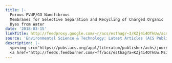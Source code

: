 ```yaml
---
title: |-
  Porous PVdF/GO Nanofibrous
  Membranes for Selective Separation and Recycling of Charged Organic
  Dyes from Water
date: '2018-03-15'
linkTitle: http://feedproxy.google.com/~r/acs/esthag/~3/KZj4i4OTkUw/acs.est.7b06081
source: 'Environmental Science & Technology: Latest Articles (ACS Publications)'
description: |-
  <p><img src="https://pubs.acs.org/appl/literatum/publisher/achs/journals/content/esthag/0/esthag.ahead-of-print/acs.est.7b06081/20180315/images/medium/es-2017-06081c_0008.gif" alt="TOC Graphic"/></p><div><cite>Environmental Science & Technology</cite></div><div>DOI: 10.1021/acs.est.7b06081</div><div class="feedflare">
  <a href="http://feeds.feedburner.com/~ff/acs/esthag?a=KZj4i4OTkUw:MsJoKqiJNpY:yIl2AUoC8zA"><img src="http://feeds.feedburner.com/~ff/acs/esthag?d=yIl2AUoC8zA" border="0"></img></a>
---
```

